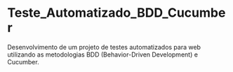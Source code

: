 # Teste_Automatizado_BDD_Cucumber
Desenvolvimento de um projeto de testes automatizados para web utilizando as metodologias BDD (Behavior-Driven Development) e Cucumber.
